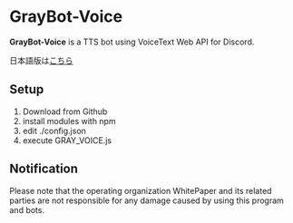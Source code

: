 # GrayBot-Voice

**GrayBot-Voice** is a TTS bot using VoiceText Web API for Discord.

日本語版は[こちら](https://github.com/WhitePaper-Network/GrayBot-Voice/blob/main/README.md)

## Setup

1. Download from Github
2. install modules with npm
3. edit ./config.json
4. execute GRAY_VOICE.js

## Notification
Please note that the operating organization WhitePaper and its related parties are not responsible for any damage caused by using this program and bots.
 

